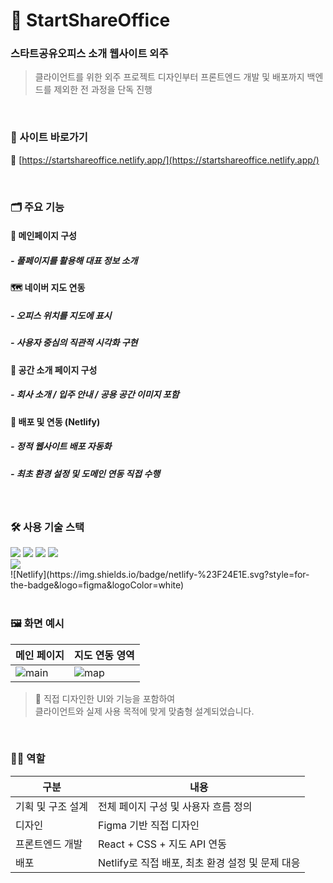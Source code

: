 # 🏢 StartShareOffice
### 스타트공유오피스 소개 웹사이트 외주

> 클라이언트를 위한 외주 프로젝트
> 디자인부터 프론트엔드 개발 및 배포까지 백엔드를 제외한 전 과정을 단독 진행

<br>

### 👀 사이트 바로가기

🔗 [https://startshareoffice.netlify.app/](https://startshareoffice.netlify.app/)

<br>

### 🗂️ 주요 기능

#### 📍 메인페이지 구성
##### - 풀페이지를 활용해 대표 정보 소개 

#### 🗺️ 네이버 지도 연동
##### - 오피스 위치를 지도에 표시  
##### - 사용자 중심의 직관적 시각화 구현

#### 🏢 공간 소개 페이지 구성
##### - 회사 소개 / 입주 안내 / 공용 공간 이미지 포함

#### 🧩 배포 및 연동 (Netlify)
##### - 정적 웹사이트 배포 자동화  
##### - 최초 환경 설정 및 도메인 연동 직접 수행

<br>

### 🛠 사용 기술 스택
<div><img src="https://img.shields.io/badge/Axios-5A29E4?style=for-the-badge&logo=Axios&logoColor=white"/>
<img src="https://img.shields.io/badge/React-61DAFB?style=for-the-badge&logo=React&logoColor=black"/>
<img src="https://img.shields.io/badge/React Router-CA4245?style=for-the-badge&logo=React Router&logoColor=white"/>
<img src="https://img.shields.io/badge/Javascript-F7DF1E?style=for-the-badge&logo=Javascript&logoColor=black"/>
</div>

<div>
<img src="https://img.shields.io/badge/kakaoMapSDK-F7DF1E?style=for-the-badge&logo=Recoil&logoColor=white"/>
</div>
<div>
![Netlify](https://img.shields.io/badge/netlify-%23F24E1E.svg?style=for-the-badge&logo=figma&logoColor=white)  
</div>

<br>

### 🖼️ 화면 예시

| 메인 페이지 | 지도 연동 영역 |
|-------------|----------------|
| ![main](https://github.com/user-attachments/assets/cc4357b4-580e-4f93-99af-80e382ce8bd2) | ![map](https://github.com/user-attachments/assets/bd894522-ec83-48ab-bc50-187ddfb8a88a) |

> 💬 직접 디자인한 UI와 기능을 포함하여  
> 클라이언트와 실제 사용 목적에 맞게 맞춤형 설계되었습니다.

<br>

### 🙋‍♀️ 역할

| 구분 | 내용 |
|------|------|
| 기획 및 구조 설계 | 전체 페이지 구성 및 사용자 흐름 정의 |
| 디자인 | Figma 기반 직접 디자인 |
| 프론트엔드 개발 | React + CSS + 지도 API 연동 |
| 배포 | Netlify로 직접 배포, 최초 환경 설정 및 문제 대응 |

